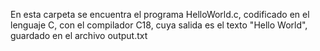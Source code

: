 En esta carpeta se encuentra el programa HelloWorld.c, codificado en el lenguaje C, con el compilador C18, cuya salida es el texto "Hello World", guardado en el archivo output.txt